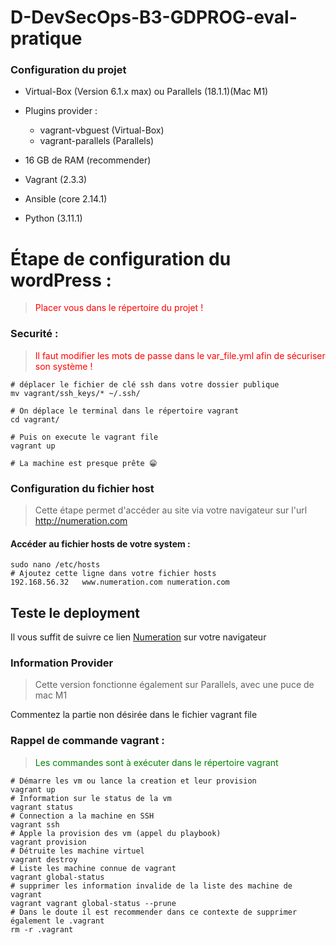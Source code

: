# D-DevSecOps-B3-GDPROG-eval-pratique

### Configuration du projet
- Virtual-Box (Version 6.1.x max) ou Parallels (18.1.1)(Mac M1)
  
- Plugins provider :
    - vagrant-vbguest (Virtual-Box)
    - vagrant-parallels (Parallels)

- 16 GB de RAM (recommender)
- Vagrant (2.3.3)
- Ansible (core 2.14.1)
- Python (3.11.1)

# Étape de configuration du wordPress :
> <span style="color:red"> Placer vous dans le répertoire du projet !</span>
### Securité :
> <span style="color:red"> Il faut modifier les mots de passe dans le var_file.yml afin de sécuriser son système !</span>

```shell
# déplacer le fichier de clé ssh dans votre dossier publique
mv vagrant/ssh_keys/* ~/.ssh/

# On déplace le terminal dans le répertoire vagrant
cd vagrant/

# Puis on execute le vagrant file
vagrant up

# La machine est presque prête 😁
```
### Configuration du fichier host
> Cette étape permet d'accéder au site via votre navigateur sur l'url http://numeration.com

#### Accéder au fichier hosts de votre system :
```shell
sudo nano /etc/hosts
# Ajoutez cette ligne dans votre fichier hosts
192.168.56.32   www.numeration.com numeration.com
```

## Teste le deployment
Il vous suffit de suivre ce lien [Numeration](http://numeration.com) sur votre navigateur



### Information Provider
> Cette version fonctionne également sur Parallels, avec une puce de mac M1

Commentez la partie non désirée dans le fichier vagrant file

### Rappel de commande vagrant : 
><span style=color:green>Les commandes sont à exécuter dans le répertoire vagrant</span>

````shell
# Démarre les vm ou lance la creation et leur provision
vagrant up
# Information sur le status de la vm
vagrant status 
# Connection a la machine en SSH
vagrant ssh
# Apple la provision des vm (appel du playbook)
vagrant provision 
# Détruite les machine virtuel
vagrant destroy 
# Liste les machine connue de vagrant
vagrant global-status 
# supprimer les information invalide de la liste des machine de vagrant
vagrant vagrant global-status --prune
# Dans le doute il est recommender dans ce contexte de supprimer également le .vagrant
rm -r .vagrant
````
